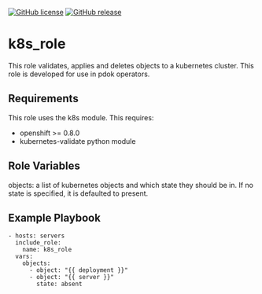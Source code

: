 [![GitHub license](https://img.shields.io/github/license/Shalucik/k8s_role)](https://github.com/Shalucik/k8s_role/blob/master/LICENSE)
[![GitHub release](https://img.shields.io/github/release/Shalucik/k8s_role.svg)](https://github.com/Shalucik/k8s_role/releases)

# k8s_role

This role validates, applies and deletes objects to a kubernetes cluster.
This role is developed for use in pdok operators.

## Requirements

This role uses the k8s module.
This requires: 
- openshift >= 0.8.0
- kubernetes-validate python module

## Role Variables

objects: a list of kubernetes objects and which state they should be in.
If no state is specified, it is defaulted to present.

## Example Playbook

    - hosts: servers
      include_role:
        name: k8s_role
      vars:
        objects:
          - object: "{{ deployment }}"
          - object: "{{ server }}"
            state: absent
